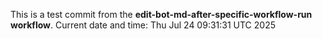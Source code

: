 This is a test commit from the **edit-bot-md-after-specific-workflow-run workflow**.
Current date and time: Thu Jul 24 09:31:31 UTC 2025
